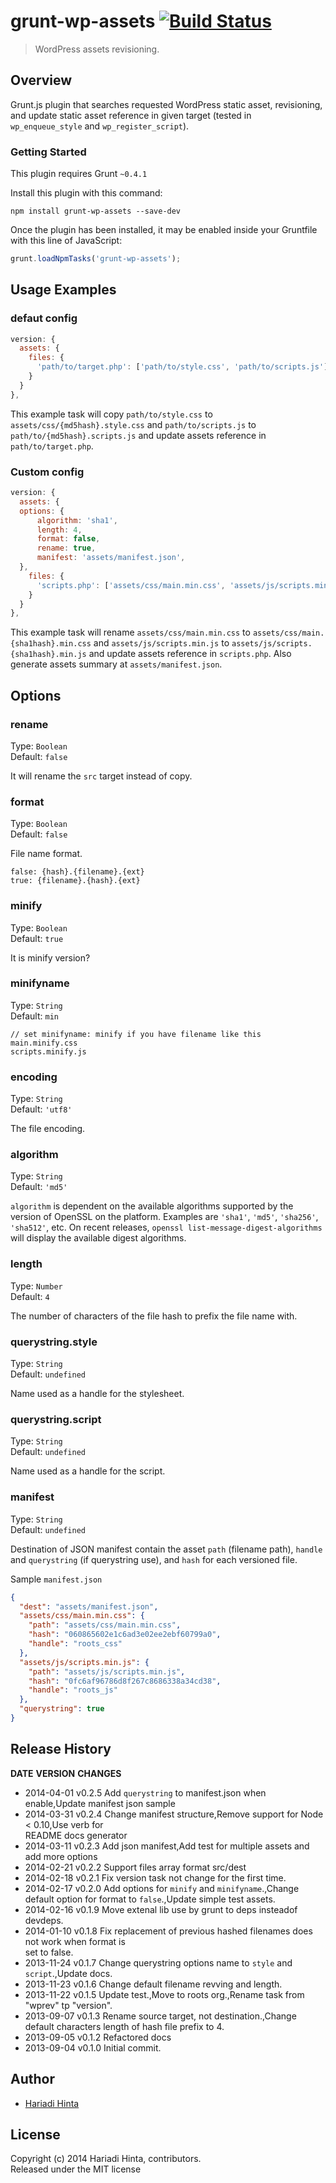 # grunt-wp-assets  [![Build Status](https://travis-ci.org/roots/grunt-wp-assets.png?branch=master)](https://travis-ci.org/roots/grunt-wp-assets)

> WordPress assets revisioning.

## Overview

Grunt.js plugin that searches requested WordPress static asset, revisioning, and update static asset reference in given target (tested in `wp_enqueue_style` and `wp_register_script`).

### Getting Started
This plugin requires Grunt `~0.4.1`

Install this plugin with this command:

```shell
npm install grunt-wp-assets --save-dev
```

Once the plugin has been installed, it may be enabled inside your Gruntfile with this line of JavaScript:

```js
grunt.loadNpmTasks('grunt-wp-assets');
```

## Usage Examples

### defaut config


```javascript
version: {
  assets: {
    files: {
      'path/to/target.php': ['path/to/style.css', 'path/to/scripts.js']
    }
  }
},

```

This example task will copy `path/to/style.css` to `assets/css/{md5hash}.style.css` and `path/to/scripts.js` to `path/to/{md5hash}.scripts.js` and update assets reference in `path/to/target.php`.

### Custom config


```javascript
version: {
  assets: {
  options: {
      algorithm: 'sha1',
      length: 4,
      format: false,
      rename: true,
      manifest: 'assets/manifest.json',
  },
    files: {
      'scripts.php': ['assets/css/main.min.css', 'assets/js/scripts.min.js']
    }
  }
},

```

This example task will rename `assets/css/main.min.css` to `assets/css/main.{sha1hash}.min.css` and `assets/js/scripts.min.js` to `assets/js/scripts.{sha1hash}.min.js` and update assets reference in `scripts.php`. Also generate assets summary at `assets/manifest.json`.

## Options

### rename

Type: `Boolean`  
Default: `false`

It will rename the `src` target instead of copy.

### format

Type: `Boolean`  
Default: `false`

File name format.
```
false: {hash}.{filename}.{ext}
true: {filename}.{hash}.{ext}
```

### minify

Type: `Boolean`  
Default: `true`

It is minify version?

### minifyname

Type: `String`  
Default: `min`

```
// set minifyname: minify if you have filename like this
main.minify.css
scripts.minify.js
```

### encoding

Type: `String`  
Default: `'utf8'`

The file encoding.

### algorithm

Type: `String`  
Default: `'md5'`

`algorithm` is dependent on the available algorithms supported by the version of OpenSSL on the platform. Examples are `'sha1'`, `'md5'`, `'sha256'`, `'sha512'`, etc. On recent releases, `openssl list-message-digest-algorithms` will display the available digest algorithms.

### length

Type: `Number`  
Default: `4`

The number of characters of the file hash to prefix the file name with.

### querystring.style

Type: `String`  
Default: `undefined`

Name used as a handle for the stylesheet.

### querystring.script

Type: `String`  
Default: `undefined`

Name used as a handle for the script.

### manifest

Type: `String`  
Default: `undefined`

Destination of JSON manifest contain the asset `path` (filename path), `handle` and `querystring` (if querystring use), and `hash` for each versioned file.

Sample `manifest.json`
```json
{
  "dest": "assets/manifest.json",
  "assets/css/main.min.css": {
    "path": "assets/css/main.min.css",
    "hash": "060865602e1c6ad3e02ee2ebf60799a0",
    "handle": "roots_css"
  },
  "assets/js/scripts.min.js": {
    "path": "assets/js/scripts.min.js",
    "hash": "0fc6af96786d8f267c8686338a34cd38",
    "handle": "roots_js"
  },
  "querystring": true
}
```



## Release History
**DATE**       **VERSION**   **CHANGES**                                                                
* 2014-04-01   v0.2.5        Add `querystring` to manifest.json when enable,Update manifest json sample 
* 2014-03-31   v0.2.4        Change manifest structure,Remove support for Node < 0.10,Use verb for      
                             README docs generator                                                      
* 2014-03-11   v0.2.3        Add json manifest,Add test for multiple assets and add more options        
* 2014-02-21   v0.2.2        Support files array format src/dest                                        
* 2014-02-18   v0.2.1        Fix version task not change for the first time.                            
* 2014-02-17   v0.2.0        Add options for `minify` and `minifyname`.,Change default option for format
                             to `false`.,Update simple test assets.                                     
* 2014-02-16   v0.1.9        Move extenal lib use by grunt to deps insteadof devdeps.                   
* 2014-01-10   v0.1.8        Fix replacement of previous hashed filenames does not work when format is  
                             set to false.                                                              
* 2013-11-24   v0.1.7        Change querystring options name to `style` and `script`.,Update docs.      
* 2013-11-23   v0.1.6        Change default filename revving and length.                                
* 2013-11-22   v0.1.5        Update test.,Move to roots org.,Rename task from "wprev" tp "version".     
* 2013-09-07   v0.1.3        Rename source target, not destination.,Change default characters length of 
                             hash file prefix to 4.                                                     
* 2013-09-05   v0.1.2        Refactored docs                                                            
* 2013-09-04   v0.1.0        Initial commit.                                                            

## Author

+ [Hariadi Hinta](https://github.com/hariadi)

## License
Copyright (c) 2014 Hariadi Hinta, contributors.  
Released under the MIT license
